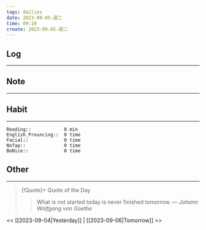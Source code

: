 ```yaml
---
tags: dailies  
date: 2023-09-05-週二
time: 09:19
create: 2023-09-05-週二
---
```


## Log
---

## Note
---

## Habit
---
```
Reading::            0 min
English_Prouncing::  0 time
Facial::             0 time
Nofap::              0 time
BeNice::             0 time

```
## Other
---

> [!Quote]+ Quote of the Day
> > What is not started today is never finished tomorrow.
> — <cite>Johann Wolfgang von Goethe</cite>

<< [[2023-09-04|Yesterday]] | [[2023-09-06|Tomorrow]] >>